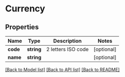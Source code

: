 # Currency

## Properties
Name | Type | Description | Notes
------------ | ------------- | ------------- | -------------
**code** | **string** | 2 letters ISO code | [optional] 
**name** | **string** |  | [optional] 

[[Back to Model list]](../README.md#documentation-for-models) [[Back to API list]](../README.md#documentation-for-api-endpoints) [[Back to README]](../README.md)


